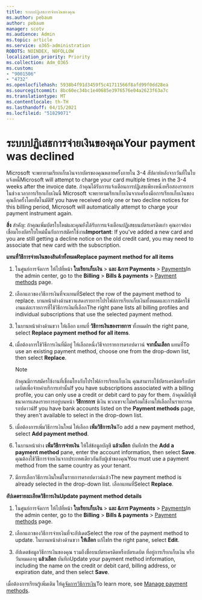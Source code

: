 ```yaml
---
title: ระบบปฏิเสธการจ่ายเงินของคุณ
ms.author: pebaum
author: pebaum
manager: scotv
ms.audience: Admin
ms.topic: article
ms.service: o365-administration
ROBOTS: NOINDEX, NOFOLLOW
localization_priority: Priority
ms.collection: Adm_O365
ms.custom:
- "9001506"
- "4732"
ms.openlocfilehash: 5938b4f91d3459f5c41711566f8afd99f0dd28ea
ms.sourcegitcommit: 8bc60ec34bc1e40685e3976576e04a2623f63a7c
ms.translationtype: MT
ms.contentlocale: th-TH
ms.lasthandoff: 04/15/2021
ms.locfileid: "51829071"
---
```

# <a name="your-payment-was-declined"></a><span data-ttu-id="75a5f-102">ระบบปฏิเสธการจ่ายเงินของคุณ</span><span class="sxs-lookup"><span data-stu-id="75a5f-102">Your payment was declined</span></span>

<span data-ttu-id="75a5f-103">Microsoft จะพยายามเรียกเก็บเงินจากบัตรของคุณหลายครั้งภายใน 3-4 สัปดาห์หลังจากวันที่ในใบแจ้งหนี้</span><span class="sxs-lookup"><span data-stu-id="75a5f-103">Microsoft will attempt to charge your card multiple times in the 3-4 weeks after the invoice date.</span></span>  <span data-ttu-id="75a5f-104">ถ้าคุณได้รับการแจ้งเตือนการปฏิเสธเพียงหนึ่งหรือสองรายการในช่วงเวลาการเรียกเก็บเงินนี้ Microsoft จะพยายามเรียกเก็บเงินจากเครื่องมือการเรียกเก็บเงินของคุณอีกครั้งโดยอัตโนมัติ</span><span class="sxs-lookup"><span data-stu-id="75a5f-104">If you have received only one or two decline notices for this billing period, Microsoft will automatically attempt to charge your payment instrument again.</span></span>  

<span data-ttu-id="75a5f-105">**สิ่ง** สําคัญ: ถ้าคุณเพิ่มบัตรใบใหม่และคุณยังได้รับการแจ้งเตือนปฏิเสธบนบัตรเครดิตเก่า คุณอาจต้องเชื่อมโยงบัตรใบใหม่นั้นกับการสมัครใช้งาน</span><span class="sxs-lookup"><span data-stu-id="75a5f-105">**Important**: If you've added a new card and you are still getting a decline notice on the old credit card, you may need to associate that new card with the subscription.</span></span>

<span data-ttu-id="75a5f-106">**แทนที่วิธีการจ่ายเงินของสินค้าทั้งหมด**</span><span class="sxs-lookup"><span data-stu-id="75a5f-106">**Replace payment method for all items**</span></span>

1. <span data-ttu-id="75a5f-107">ในศูนย์การจัดการ ให้ไปที่หน้า **ใบเรียกเก็บเงิน**  >  **และ &การ Payments**  >  [Payments](https://go.microsoft.com/fwlink/p/?linkid=2018806)</span><span class="sxs-lookup"><span data-stu-id="75a5f-107">In the admin center, go to the **Billing** > **Bills & payments** > [Payment methods](https://go.microsoft.com/fwlink/p/?linkid=2018806) page.</span></span>

2. <span data-ttu-id="75a5f-108">เลือกแถวของวิธีการเงินที่จะแทนที่</span><span class="sxs-lookup"><span data-stu-id="75a5f-108">Select the row of the payment method to replace.</span></span> <span data-ttu-id="75a5f-109">บานหน้าต่างด้านขวาแสดงรายการโปรไฟล์การเรียกเก็บเงินทั้งหมดและการสมัครใช้งานแต่ละรายการที่ใช้วิธีการเงินที่เลือก</span><span class="sxs-lookup"><span data-stu-id="75a5f-109">The right pane lists all billing profiles and individual subscriptions that use the selected payment method.</span></span>

3. <span data-ttu-id="75a5f-110">ในบานหน้าต่างด้านขวา ให้เลือก แทนที่ **วิธีการเงินของรายการ** ทั้งหมด</span><span class="sxs-lookup"><span data-stu-id="75a5f-110">In the right pane, select **Replace payment method for all items**.</span></span>

4. <span data-ttu-id="75a5f-111">เมื่อต้องการใช้วิธีการเงินที่มีอยู่ ให้เลือกหนึ่งวิธีจากรายการดรอปดาวน์ **จากนั้นเลือก** แทนที่</span><span class="sxs-lookup"><span data-stu-id="75a5f-111">To use an existing payment method, choose one from the drop-down list, then select **Replace**.</span></span>

    > [!NOTE]
    > <span data-ttu-id="75a5f-112">ถ้าคุณมีการสมัครใช้งานที่เชื่อมโยงกับโปรไฟล์การเรียกเก็บเงิน คุณสามารถใช้บัตรเครดิตหรือบัตรเดบิตเพื่อจ่ายค่าบริการเท่านั้น</span><span class="sxs-lookup"><span data-stu-id="75a5f-112">If you have subscriptions associated with a billing profile, you can only use a credit or debit card to pay for them.</span></span> <span data-ttu-id="75a5f-113">ถ้าคุณมีบัญชีธนาคารแสดงรายการอยู่บนหน้า **วิธีการการ** ช้เงิน พวกเขาจะไม่พร้อมใช้งานให้เลือกในรายการดรอปดาวน์</span><span class="sxs-lookup"><span data-stu-id="75a5f-113">If you have bank accounts listed on the **Payment methods** page, they aren't available to select in the drop-down list.</span></span>

5. <span data-ttu-id="75a5f-114">เมื่อต้องการเพิ่มวิธีการเงินใหม่ ให้เลือก **เพิ่มวิธีการเงิน**</span><span class="sxs-lookup"><span data-stu-id="75a5f-114">To add a new payment method, select **Add payment method**.</span></span>

6. <span data-ttu-id="75a5f-115">ในบานหน้าต่าง **เพิ่มวิธีการจ่ายเงิน** ให้ใส่ข้อมูลบัญชี **แล้วเลือก** บันทึก</span><span class="sxs-lookup"><span data-stu-id="75a5f-115">In the **Add a payment method** pane, enter the account information, then select **Save**.</span></span> <span data-ttu-id="75a5f-116">คุณต้องใช้วิธีการจ่ายเงินจากประเทศเดียวกันกับผู้เช่าของคุณ</span><span class="sxs-lookup"><span data-stu-id="75a5f-116">You must use a payment method from the same country as your tenant.</span></span>

7. <span data-ttu-id="75a5f-117">มีการเลือกวิธีการเงินใหม่ในรายการดรอปดาวน์แล้ว</span><span class="sxs-lookup"><span data-stu-id="75a5f-117">The new payment method is already selected in the drop-down list.</span></span> <span data-ttu-id="75a5f-118">เลือกแทนที่</span><span class="sxs-lookup"><span data-stu-id="75a5f-118">Select **Replace**.</span></span>

<span data-ttu-id="75a5f-119">**อัปเดตรายละเอียดวิธีการเงิน**</span><span class="sxs-lookup"><span data-stu-id="75a5f-119">**Update payment method details**</span></span>

1. <span data-ttu-id="75a5f-120">ในศูนย์การจัดการ ให้ไปที่หน้า **ใบเรียกเก็บเงิน**  >  **และ &การ Payments**  >  [Payments](https://go.microsoft.com/fwlink/p/?linkid=2018806)</span><span class="sxs-lookup"><span data-stu-id="75a5f-120">In the admin center, go to the **Billing** > **Bills & payments** > [Payment methods](https://go.microsoft.com/fwlink/p/?linkid=2018806) page.</span></span>

2. <span data-ttu-id="75a5f-121">เลือกแถวของวิธีการจ่ายเงินที่จะอัปเดต</span><span class="sxs-lookup"><span data-stu-id="75a5f-121">Select the row of the payment method to update.</span></span> <span data-ttu-id="75a5f-122">ในบานหน้าต่างด้านขวา **ให้เลือก** แก้ไข</span><span class="sxs-lookup"><span data-stu-id="75a5f-122">In the right pane, select **Edit**.</span></span>

3. <span data-ttu-id="75a5f-123">อัปเดตข้อมูลวิธีการเงินของคุณ รวมถึงชื่อบนบัตรเครดิตหรือบัตรเดบิต ที่อยู่การเรียกเก็บเงิน หรือวันหมดอายุ **แล้วเลือก** บันทึก</span><span class="sxs-lookup"><span data-stu-id="75a5f-123">Update your payment method information, including the name on the credit or debit card, billing address, or expiration date, and then select **Save**.</span></span>

<span data-ttu-id="75a5f-124">เมื่อต้องการเรียนรู้เพิ่มเติม ให้ดู[จัดการวิธีการเงิน](https://docs.microsoft.com/microsoft-365/commerce/billing-and-payments/manage-payment-methods)</span><span class="sxs-lookup"><span data-stu-id="75a5f-124">To learn more, see [Manage payment methods](https://docs.microsoft.com/microsoft-365/commerce/billing-and-payments/manage-payment-methods).</span></span>